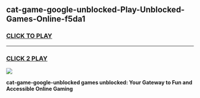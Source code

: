 
## cat-game-google-unblocked-Play-Unblocked-Games-Online-f5da1
<h3>
<a href="https://premium76.site?title=cat-game-google-unblocked&ref=25A">CLICK TO PLAY</a></h3>
<hr>

<h3>
<a href="https://premium76.site?title=cat-game-google-unblocked&ref=25A">CLICK 2 PLAY</a>
  
</h3>

<a href="https://premium76.site?title=cat-game-google-unblocked&ref=25A"><img src="https://clearcache.store/games.png"></a>


**cat-game-google-unblocked games unblocked: Your Gateway to Fun and Accessible Online Gaming**
